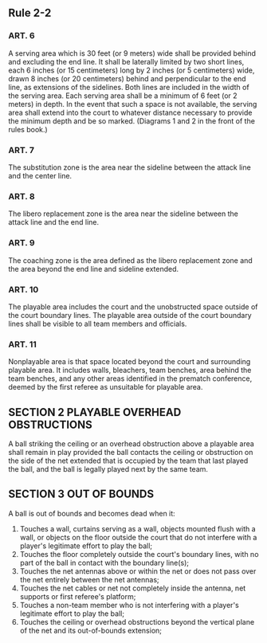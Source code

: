 <!-- Section: Rule 2-2 -->

## Rule 2-2

### ART. 6

A serving area which is 30 feet (or 9 meters) wide shall be provided behind and excluding the end line. It shall be laterally limited by two short lines, each 6 inches (or 15 centimeters) long by 2 inches (or 5 centimeters) wide, drawn 8 inches (or 20 centimeters) behind and perpendicular to the end line, as extensions of the sidelines. Both lines are included in the width of the serving area. Each serving area shall be a minimum of 6 feet (or 2 meters) in depth. In the event that such a space is not available, the serving area shall extend into the court to whatever distance necessary to provide the minimum depth and be so marked. (Diagrams 1 and 2 in the front of the rules book.)

### ART. 7

The substitution zone is the area near the sideline between the attack line and the center line.

### ART. 8

The libero replacement zone is the area near the sideline between the attack line and the end line.

### ART. 9

The coaching zone is the area defined as the libero replacement zone and the area beyond the end line and sideline extended.

### ART. 10

The playable area includes the court and the unobstructed space outside of the court boundary lines. The playable area outside of the court boundary lines shall be visible to all team members and officials.

### ART. 11

Nonplayable area is that space located beyond the court and surrounding playable area. It includes walls, bleachers, team benches, area behind the team benches, and any other areas identified in the prematch conference, deemed by the first referee as unsuitable for playable area.

<!-- Section: Playable Overhead Obstructions -->

## SECTION 2 PLAYABLE OVERHEAD OBSTRUCTIONS

A ball striking the ceiling or an overhead obstruction above a playable area shall remain in play provided the ball contacts the ceiling or obstruction on the side of the net extended that is occupied by the team that last played the ball, and the ball is legally played next by the same team.

<!-- Section: Out of Bounds -->

## SECTION 3 OUT OF BOUNDS

A ball is out of bounds and becomes dead when it:

1. Touches a wall, curtains serving as a wall, objects mounted flush with a wall, or objects on the floor outside the court that do not interfere with a player's legitimate effort to play the ball;
2. Touches the floor completely outside the court's boundary lines, with no part of the ball in contact with the boundary line(s);
3. Touches the net antennas above or within the net or does not pass over the net entirely between the net antennas;
4. Touches the net cables or net not completely inside the antenna, net supports or first referee's platform;
5. Touches a non-team member who is not interfering with a player's legitimate effort to play the ball;
6. Touches the ceiling or overhead obstructions beyond the vertical plane of the net and its out-of-bounds extension;
